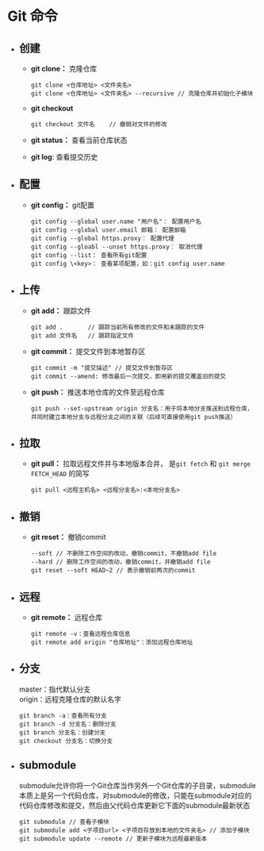 # Git 命令

- ## 创建

  - **git clone：** 克隆仓库

    ```
    git clone <仓库地址> <文件夹名>
    git clone <仓库地址> <文件夹名> --recursive // 克隆仓库并初始化子模块
    ```
  - **git checkout**
    ```
    git checkout 文件名	// 撤销对文件的修改 
    ```
  - **git status：** 查看当前仓库状态
  
  - **git log**: 查看提交历史
  

- ## 配置
  - **git config：** git配置

    ```
    git config --global user.name "用户名"： 配置用户名
    git config --global user.email 邮箱： 配置邮箱
    git config --global https.proxy： 配置代理
    git config --gloabl --unset https.proxy： 取消代理
    git config --list： 查看所有git配置
    git config \<key>： 查看某项配置，如：git config user.name
    ```

- ## 上传
  
  - **git add：** 跟踪文件

    ```
    git add .		// 跟踪当前所有修改的文件和未跟踪的文件
    git add 文件名	  // 跟踪指定文件	 
    ```

  - **git commit：** 提交文件到本地暂存区

    ```
    git commit -m "提交描述" // 提交文件到暂存区
    git commit --amend: 修改最后一次提交，即用新的提交覆盖旧的提交
    ```

  - **git push：** 推送本地仓库的文件至远程仓库
    ```
    git push --set-upstream origin 分支名：用于将本地分支推送到远程仓库，并同时建立本地分支与远程分支之间的关联（后续可直接使用git push推送）
    ```

- ## 拉取

  - **git pull：** 拉取远程文件并与本地版本合并， 是`git fetch` 和 `git merge FETCH_HEAD` 的简写
    ```
    git pull <远程主机名> <远程分支名>:<本地分支名>
    ```
- ## 撤销
  - **git reset：** 撤销commit
    
    ```
    --soft // 不删除工作空间的改动，撤销commit，不撤销add file
    --hard // 删除工作空间的改动，撤销commit，并撤销add file
    git reset --soft HEAD~2 // 表示撤销前两次的commit 
    ```
- ## 远程
  - **git remote：** 远程仓库
  
    ```
    git remote -v：查看远程仓库信息
    git remote add origin "仓库地址"：添加远程仓库地址
    ```
- ## 分支
  master：指代默认分支  
  origin：远程克隆仓库的默认名字
  ```git
  git branch -a：查看所有分支
  git branch -d 分支名：删除分支
  git branch 分支名：创建分支
  git checkout 分支名：切换分支
  ```    
- ## submodule
  submodule允许你将一个Git仓库当作另外一个Git仓库的子目录，submodule本质上是另一个代码仓库，对submodule的修改，只能在submodule对应的代码仓库修改和提交，然后由父代码仓库更新它下面的submodule最新状态
  ```
  git submodule // 查看子模块
  git submodule add <子项目url> <子项目存放到本地的文件夹名> // 添加子模块
  git submodule update --remote // 更新子模块为远程最新版本
  ```

